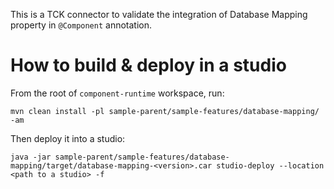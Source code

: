 This is a TCK connector to validate the integration of Database Mapping property in `@Component` annotation.

# How to build & deploy in a studio
From the root of `component-runtime` workspace, run:
```shell
mvn clean install -pl sample-parent/sample-features/database-mapping/ -am
```
Then deploy it into a studio:
```shell
java -jar sample-parent/sample-features/database-mapping/target/database-mapping-<version>.car studio-deploy --location <path to a studio> -f
```